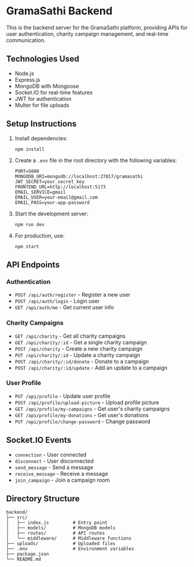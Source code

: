 # GramaSathi Backend

This is the backend server for the GramaSathi platform, providing APIs for user authentication, charity campaign management, and real-time communication.

## Technologies Used

- Node.js
- Express.js
- MongoDB with Mongoose
- Socket.IO for real-time features
- JWT for authentication
- Multer for file uploads

## Setup Instructions

1. Install dependencies:
   ```
   npm install
   ```

2. Create a `.env` file in the root directory with the following variables:
   ```
   PORT=5000
   MONGODB_URI=mongodb://localhost:27017/gramasathi
   JWT_SECRET=your_secret_key
   FRONTEND_URL=http://localhost:5173
   EMAIL_SERVICE=gmail
   EMAIL_USER=your-email@gmail.com
   EMAIL_PASS=your-app-password
   ```

3. Start the development server:
   ```
   npm run dev
   ```

4. For production, use:
   ```
   npm start
   ```

## API Endpoints

### Authentication
- `POST /api/auth/register` - Register a new user
- `POST /api/auth/login` - Login user
- `GET /api/auth/me` - Get current user info

### Charity Campaigns
- `GET /api/charity` - Get all charity campaigns
- `GET /api/charity/:id` - Get a single charity campaign
- `POST /api/charity` - Create a new charity campaign
- `PUT /api/charity/:id` - Update a charity campaign
- `POST /api/charity/:id/donate` - Donate to a campaign
- `POST /api/charity/:id/update` - Add an update to a campaign

### User Profile
- `PUT /api/profile` - Update user profile
- `POST /api/profile/upload-picture` - Upload profile picture
- `GET /api/profile/my-campaigns` - Get user's charity campaigns
- `GET /api/profile/my-donations` - Get user's donations
- `PUT /api/profile/change-password` - Change password

## Socket.IO Events

- `connection` - User connected
- `disconnect` - User disconnected
- `send_message` - Send a message
- `receive_message` - Receive a message
- `join_campaign` - Join a campaign room

## Directory Structure

```
backend/
├── src/
│   ├── index.js         # Entry point
│   ├── models/          # MongoDB models
│   ├── routes/          # API routes
│   └── middleware/      # Middleware functions
├── uploads/             # Uploaded files
├── .env                 # Environment variables
├── package.json
└── README.md
``` 